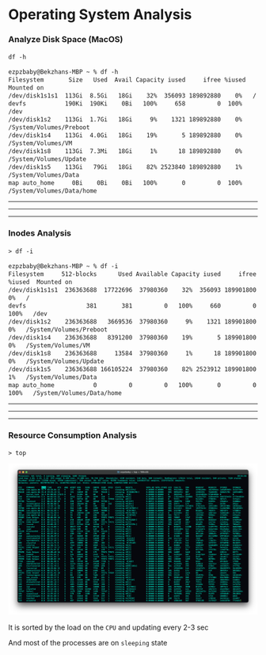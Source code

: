 # Operating System Analysis

### Analyze Disk Space (MacOS)
`df -h`

```
ezpzbaby@Bekzhans-MBP ~ % df -h
Filesystem       Size   Used  Avail Capacity iused     ifree %iused  Mounted on
/dev/disk1s1s1  113Gi  8.5Gi   18Gi    32%  356093 189892880    0%   /
devfs           190Ki  190Ki    0Bi   100%     658         0  100%   /dev
/dev/disk1s2    113Gi  1.7Gi   18Gi     9%    1321 189892880    0%   /System/Volumes/Preboot
/dev/disk1s4    113Gi  4.0Gi   18Gi    19%       5 189892880    0%   /System/Volumes/VM
/dev/disk1s8    113Gi  7.3Mi   18Gi     1%      18 189892880    0%   /System/Volumes/Update
/dev/disk1s5    113Gi   79Gi   18Gi    82% 2523840 189892880    1%   /System/Volumes/Data
map auto_home     0Bi    0Bi    0Bi   100%       0         0  100%   /System/Volumes/Data/home
```


---
---
---


### Inodes Analysis
`> df -i`

```
ezpzbaby@Bekzhans-MBP ~ % df -i
Filesystem     512-blocks      Used Available Capacity iused     ifree %iused  Mounted on
/dev/disk1s1s1  236363688  17722696  37980360    32%  356093 189901800    0%   /
devfs                 381       381         0   100%     660         0  100%   /dev
/dev/disk1s2    236363688   3669536  37980360     9%    1321 189901800    0%   /System/Volumes/Preboot
/dev/disk1s4    236363688   8391200  37980360    19%       5 189901800    0%   /System/Volumes/VM
/dev/disk1s8    236363688     13584  37980360     1%      18 189901800    0%   /System/Volumes/Update
/dev/disk1s5    236363688 166105224  37980360    82% 2523912 189901800    1%   /System/Volumes/Data
map auto_home           0         0         0   100%       0         0  100%   /System/Volumes/Data/home
```


---
---
---


### Resource Consumption Analysis
`> top` 

![Alt text](<Screenshot 2023-07-11 at 10.54.55 AM.png>)

It is sorted by the load on the `CPU` and updating every 2-3 sec

And most of the processes are on `sleeping` state